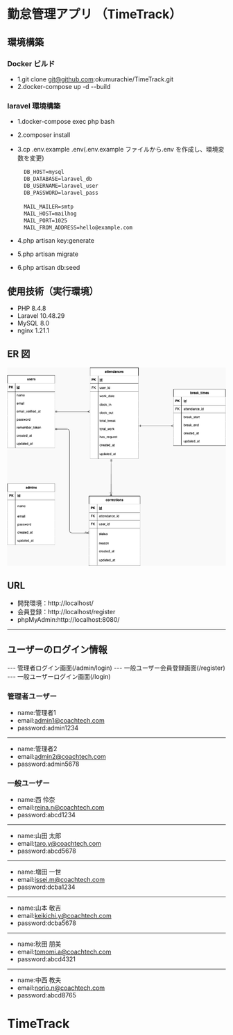 # 勤怠管理アプリ （TimeTrack）

## 環境構築

### Docker ビルド
- 1.git clone git@github.com:okumurachie/TimeTrack.git
- 2.docker-compose up -d --build

### laravel 環境構築
- 1.docker-compose exec php bash
- 2.composer install
- 3.cp .env.example .env(.env.example ファイルから.env を作成し、環境変数を変更)


        DB_HOST=mysql
        DB_DATABASE=laravel_db
        DB_USERNAME=laravel_user
        DB_PASSWORD=laravel_pass

        MAIL_MAILER=smtp
        MAIL_HOST=mailhog
        MAIL_PORT=1025
        MAIL_FROM_ADDRESS=hello@example.com


- 4.php artisan key:generate
- 5.php artisan migrate
- 6.php artisan db:seed

## 使用技術（実行環境）
- PHP 8.4.8
- Laravel 10.48.29
- MySQL 8.0
- nginx 1.21.1

## ER 図

![ER図](./index.png)

## URL

- 開発環境：http://localhost/
- 会員登録：http://localhost/register
- phpMyAdmin:http://localhost:8080/


---
## ユーザーのログイン情報

--- 管理者ログイン画面(/admin/login)
--- 一般ユーザー会員登録画面(/register)
--- 一般ユーザーログイン画面(/login)

### 管理者ユーザー
- name:管理者1
- email:admin1@coachtech.com
- password:admin1234
---
- name:管理者2
- email:admin2@coachtech.com
- password:admin5678

### 一般ユーザー
- name:西 伶奈
- email:reina.n@coachtech.com
- password:abcd1234
---
- name:山田 太郎
- email:taro.y@coachtech.com
- password:abcd5678
---
- name:増田 一世
- email:issei.m@coachtech.com
- password:dcba1234
---
- name:山本 敬吉
- email:keikichi.y@coachtech.com
- password:dcba5678
---
- name:秋田 朋美
- email:tomomi.a@coachtech.com
- password:abcd4321
---
- name:中西 教夫
- email:norio.n@coachtech.com
- password:abcd8765

# TimeTrack
